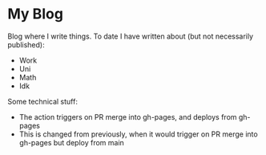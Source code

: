 # My Blog

Blog where I write things. To date I have written about (but not necessarily published):
- Work
- Uni
- Math
- Idk

Some technical stuff:
- The action triggers on PR merge into gh-pages, and deploys from gh-pages
- This is changed from previously, when it would trigger on PR merge into gh-pages but deploy from main